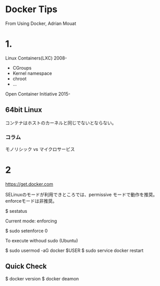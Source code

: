 # Docker Tips
From Using Docker, Adrian Mouat

# 1.
Linux Containers(LXC) 2008-
- CGroups
- Kernel namespace
- chroot
- ...

Open Container Initiative 2015-


## 64bit Linux
コンテナはホストのカーネルと同じでないとならない。

### コラム
モノリシック vs マイクロサービス

# 2
https://get.docker.com

SELinuxのモードが利用できところでは、permissive モードで動作を推奨。enforceモードは非推奨。

$ sestatus

Current mode: enforcing 

$ sudo setenforce 0

To execute withoud sudo (Ubuntu)

$ sudo usermod -aG docker $USER
$ sudo service docker restart

## Quick Check

$ docker version
$ docker deamon


